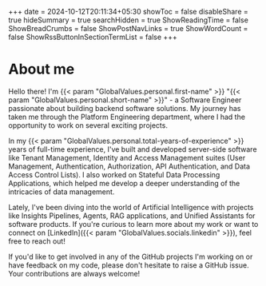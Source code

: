 +++
date = 2024-10-12T20:11:34+05:30
showToc = false
disableShare = true
hideSummary = true
searchHidden = true
ShowReadingTime = false
ShowBreadCrumbs = false
ShowPostNavLinks = true
ShowWordCount = false
ShowRssButtonInSectionTermList = false
+++

# About me

Hello there! I'm {{< param "GlobalValues.personal.first-name" >}} "{{< param "GlobalValues.personal.short-name" >}}" - a Software Engineer passionate about building backend
software solutions. My journey has taken me through the Platform Engineering department, where I had
the opportunity to work on several exciting projects.

In my {{< param "GlobalValues.personal.total-years-of-experience" >}} years of full-time experience, I've built and developed server-side software like Tenant Management, Identity and Access Management suites (User Management, Authentication,
Authorization, API Authentication, and Data Access Control Lists). I also worked on Stateful Data
Processing Applications, which helped me develop a deeper understanding of the intricacies of data
management.

Lately, I've been diving into the world of Artificial Intelligence with projects like Insights
Pipelines, Agents, RAG applications, and Unified Assistants for software products. If you're curious
to learn more about my work or want to connect on [LinkedIn]({{< param "GlobalValues.socials.linkedin" >}}), feel free to reach out!

If you'd like to get involved in any of the GitHub projects I'm working on or have feedback on my code,
please don't hesitate to raise a GitHub issue. Your contributions are always welcome!
